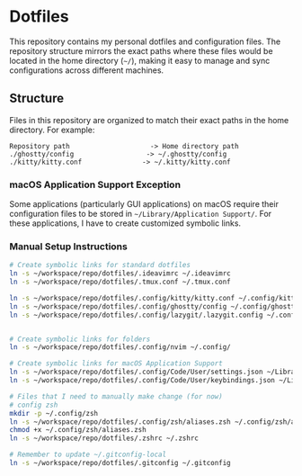 # Dotfiles

This repository contains my personal dotfiles and configuration files. The repository structure mirrors the exact paths where these files would be located in the home directory (`~/`), making it easy to manage and sync configurations across different machines.

## Structure

Files in this repository are organized to match their exact paths in the home directory. For example:

```
Repository path                    -> Home directory path
./ghostty/config                  -> ~/.ghostty/config
./kitty/kitty.conf               -> ~/.kitty/kitty.conf
```

### macOS Application Support Exception

Some applications (particularly GUI applications) on macOS require their configuration files to be stored in `~/Library/Application Support/`. For these applications, I have to create customized symbolic links.

### Manual Setup Instructions

```bash
# Create symbolic links for standard dotfiles
ln -s ~/workspace/repo/dotfiles/.ideavimrc ~/.ideavimrc
ln -s ~/workspace/repo/dotfiles/.tmux.conf ~/.tmux.conf

ln -s ~/workspace/repo/dotfiles/.config/kitty/kitty.conf ~/.config/kitty/kitty.conf
ln -s ~/workspace/repo/dotfiles/.config/ghostty/config ~/.config/ghostty/config
ln -s ~/workspace/repo/dotfiles/.config/lazygit/.lazygit.config ~/.config/lazygit/.lazygit.config


# Create symbolic links for folders
ln -s ~/workspace/repo/dotfiles/.config/nvim ~/.config/

# Create symbolic links for macOS Application Support
ln -s ~/workspace/repo/dotfiles/.config/Code/User/settings.json ~/Library/Application\ Support/Code/User/settings.json
ln -s ~/workspace/repo/dotfiles/.config/Code/User/keybindings.json ~/Library/Application\ Support/Code/User/keybindings.json

# Files that I need to manually make change (for now)
# config zsh
mkdir -p ~/.config/zsh
ln -s ~/workspace/repo/dotfiles/.config/zsh/aliases.zsh ~/.config/zsh/aliases.zsh
chmod +x ~/.config/zsh/aliases.zsh
ln -s ~/workspace/repo/dotfiles/.zshrc ~/.zshrc

# Remember to update ~/.gitconfig-local
ln -s ~/workspace/repo/dotfiles/.gitconfig ~/.gitconfig
```

